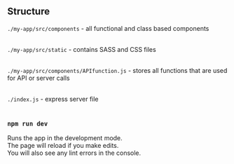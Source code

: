 ## Structure

`./my-app/src/components` - all functional and class based components 
<br /><br />

`./my-app/src/static` - contains SASS and CSS files 
<br /><br />

`./my-app/src/components/APIfunction.js` - stores all functions that are used for API or server calls 
<br /><br />

`./index.js` - express server file 
<br /><br />


### `npm run dev`

Runs the app in the development mode.<br />
The page will reload if you make edits.<br />
You will also see any lint errors in the console.




